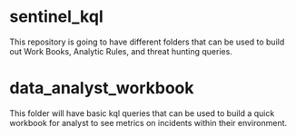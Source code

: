 # sentinel_kql
This repository is going to have different folders that can be used to build out Work Books, Analytic Rules, and threat hunting queries.

# data_analyst_workbook
This folder will have basic kql queries that can be used to build a quick workbook for analyst to see metrics on incidents within their environment. 
